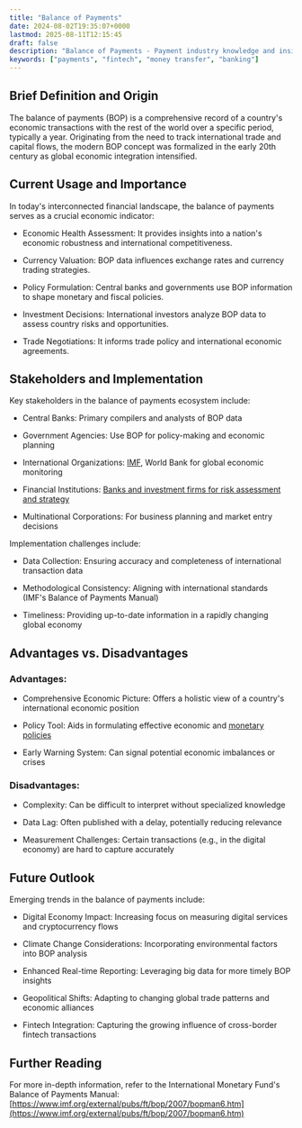 ```yaml
---
title: "Balance of Payments"
date: 2024-08-02T19:35:07+0000
lastmod: 2025-08-11T12:15:45
draft: false
description: "Balance of Payments - Payment industry knowledge and insights"
keywords: ["payments", "fintech", "money transfer", "banking"]
---
```


## Brief Definition and Origin

The balance of payments (BOP) is a comprehensive record of a country's economic transactions with the rest of the world over a specific period, typically a year. Originating from the need to track international trade and capital flows, the modern BOP concept was formalized in the early 20th century as global economic integration intensified.

## Current Usage and Importance

In today's interconnected financial landscape, the balance of payments serves as a crucial economic indicator:

- Economic Health Assessment: It provides insights into a nation's economic robustness and international competitiveness.

- Currency Valuation: BOP data influences exchange rates and currency trading strategies.

- Policy Formulation: Central banks and governments use BOP information to shape monetary and fiscal policies.

- Investment Decisions: International investors analyze BOP data to assess country risks and opportunities.

- Trade Negotiations: It informs trade policy and international economic agreements.

## Stakeholders and Implementation

Key stakeholders in the balance of payments ecosystem include:

- Central Banks: Primary compilers and analysts of BOP data

- Government Agencies: Use BOP for policy-making and economic planning

- International Organizations: [IMF](https://faisalkhanllc.xyz/resources/payments-wiki/i/international-monetary-fund-imf/), World Bank for global economic monitoring

- Financial Institutions: [Banks and investment firms for risk assessment and strategy](https://faisalkhanllc.xyz/resources/payments-wiki/f/financial-institution-fi/)

- Multinational Corporations: For business planning and market entry decisions

Implementation challenges include:

- Data Collection: Ensuring accuracy and completeness of international transaction data

- Methodological Consistency: Aligning with international standards (IMF's Balance of Payments Manual)

- Timeliness: Providing up-to-date information in a rapidly changing global economy

## Advantages vs. Disadvantages

### Advantages:

- Comprehensive Economic Picture: Offers a holistic view of a country's international economic position

- Policy Tool: Aids in formulating effective economic and [monetary policies](https://faisalkhanllc.xyz/resources/payments-wiki/m/monetary-policy/)

- Early Warning System: Can signal potential economic imbalances or crises

### Disadvantages:

- Complexity: Can be difficult to interpret without specialized knowledge

- Data Lag: Often published with a delay, potentially reducing relevance

- Measurement Challenges: Certain transactions (e.g., in the digital economy) are hard to capture accurately

## Future Outlook

Emerging trends in the balance of payments include:

- Digital Economy Impact: Increasing focus on measuring digital services and cryptocurrency flows

- Climate Change Considerations: Incorporating environmental factors into BOP analysis

- Enhanced Real-time Reporting: Leveraging big data for more timely BOP insights

- Geopolitical Shifts: Adapting to changing global trade patterns and economic alliances

- Fintech Integration: Capturing the growing influence of cross-border fintech transactions

## Further Reading

For more in-depth information, refer to the International Monetary Fund's Balance of Payments Manual: [https://www.imf.org/external/pubs/ft/bop/2007/bopman6.htm](https://www.imf.org/external/pubs/ft/bop/2007/bopman6.htm)